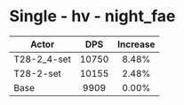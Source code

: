 # Single - hv - night_fae
| Actor | DPS | Increase |
|---|:---:|:---:|
|T28-2_4-set|10750|8.48%|
|T28-2-set|10155|2.48%|
|Base|9909|0.00%|
